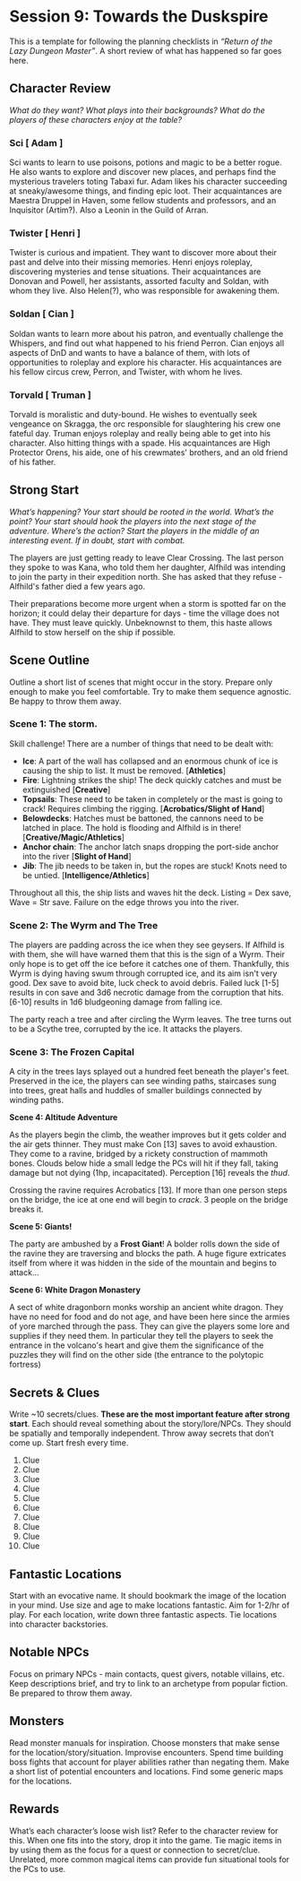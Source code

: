 # Session 9: Towards the Duskspire

This is a template for following the planning checklists in *“Return of the Lazy Dungeon Master”*. A short review of what has happened so far goes here.

## Character Review

*What do they want? What plays into their backgrounds? What do the players of these characters enjoy at the table?* 

### Sci [ Adam ]

Sci wants to learn to use poisons, potions and magic to be a better rogue. He also wants to explore and discover new places, and perhaps find the mysterious travelers toting Tabaxi fur. Adam likes his character succeeding at sneaky/awesome things, and finding epic loot. Their acquaintances are Maestra Druppel in Haven, some fellow students and professors, and an Inquisitor (Artim?). Also a Leonin in the Guild of Arran.

### Twister [ Henri ]

Twister is curious and impatient. They want to discover more about their past and delve into their missing memories. Henri enjoys roleplay, discovering mysteries and tense situations. Their acquaintances are Donovan and Powell, her assistants, assorted faculty and Soldan, with whom they live. Also Helen(?), who was responsible for awakening them.

### Soldan [ Cian ]

Soldan wants to learn more about his patron, and eventually challenge the Whispers, and find out what happened to his friend Perron. Cian enjoys all aspects of DnD and wants to have a balance of them, with lots of opportunities to roleplay and explore his character. His acquaintances are his fellow circus crew, Perron, and Twister, with whom he lives.

### Torvald [ Truman ]

Torvald is moralistic and duty-bound. He wishes to eventually seek vengeance on Skragga, the orc responsible for slaughtering his crew one fateful day. Truman enjoys roleplay and really being able to get into his character. Also hitting things with a spade. His acquaintances are High Protector Orens, his aide, one of his crewmates' brothers, and an old friend of his father.

## Strong Start

*What’s happening? Your start should be rooted in the world. What’s the point? Your start should hook the players into the next stage of the adventure. Where’s the action? Start the players in the middle of an interesting event. If in doubt, start with combat.*

The players are just getting ready to leave Clear Crossing. The last person they spoke to was Kana, who told them her daughter, Alfhild was intending to join the party in their expedition north. She has asked that they refuse - Alfhild's father died a few years ago. 

Their preparations become more urgent when a storm is spotted far on the horizon; it could delay their departure for days - time the village does not have. They must leave quickly. Unbeknownst to them, this haste allows Alfhild to stow herself on the ship if possible.

## Scene Outline

Outline a short list of scenes that might occur in the story. Prepare only enough to make you feel comfortable. Try to make them sequence agnostic. Be happy to throw them away.

### Scene 1: The storm.

Skill challenge! There are a number of things that need to be dealt with:

- **Ice**: A part of the wall has collapsed and an enormous chunk of ice is causing the ship to list. It must be removed. [**Athletics**]
- **Fire**: Lightning strikes the ship! The deck quickly catches and must be extinguished [**Creative**]
- **Topsails**: These need to be taken in completely or the mast is going to crack! Requires climbing the rigging. [**Acrobatics/Slight of Hand**]
- **Belowdecks**: Hatches must be battoned, the cannons need to be latched in place. The hold is flooding and Alfhild is in there! [**Creative/Magic/Athletics**]
- **Anchor chain**: The anchor latch snaps dropping the port-side anchor into the river [**Slight of Hand**]
- **Jib**: The jib needs to be taken in, but the ropes are stuck! Knots need to be untied. [**Intelligence/Athletics**]

Throughout all this, the ship lists and waves hit the deck. Listing = Dex save, Wave = Str save. Failure on the edge throws you into the river.

### Scene 2: The Wyrm and The Tree

The players are padding across the ice when they see geysers. If Alfhild is with them, she will have warned them that this is the sign of a Wyrm. Their only hope is to get off the ice before it catches one of them. Thankfully, this Wyrm is dying having swum through corrupted ice, and its aim isn't very good. Dex save to avoid bite, luck check to avoid debris. Failed luck [1-5] results in con save and 3d6 necrotic damage from the corruption that hits. [6-10] results in 1d6 bludgeoning damage from falling ice. 

The party reach a tree and after circling the Wyrm leaves. The tree turns out to be a Scythe tree, corrupted by the ice. It attacks the players.

### Scene 3: The Frozen Capital

A city in the trees lays splayed out a hundred feet beneath the player's feet. Preserved in the ice, the players can see winding paths, staircases sung into trees, great halls and huddles of smaller buildings connected by winding paths.

**Scene 4: Altitude Adventure**

As the players begin the climb, the weather improves but it gets colder and the air gets thinner. They must make Con [13] saves to avoid  exhaustion. They come to a ravine, bridged by a rickety construction of mammoth bones. Clouds below hide a small ledge the PCs will hit if they fall, taking damage but not dying (1hp, incapacitated). Perception [16] reveals the *thud*.

Crossing the ravine requires Acrobatics [13]. If more than one person steps on the bridge, the ice at one end will begin to *crack*. 3 people on the bridge breaks it. 

**Scene 5: Giants!**

The party are ambushed by a **Frost Giant**! A bolder rolls down the side of the ravine they are traversing and blocks the path. A huge figure extricates itself from where it was hidden in the side of the mountain and begins to attack...

**Scene 6: White Dragon Monastery**

A sect of white dragonborn monks worship an ancient white dragon. They have no need for food and do not age, and have been here since the armies of yore marched through the pass. They can give the players some lore and supplies if they need them. In particular they tell the players to seek the entrance in the volcano's heart and give them the significance of the puzzles they will find on the other side (the entrance to the polytopic fortress)

## Secrets & Clues

Write ~10 secrets/clues. **These are the most important feature after strong start**. Each should reveal something about the story/lore/NPCs. They should be spatially and temporally independent. Throw away secrets that don’t come up. Start fresh every time.

1. Clue
2. Clue
3. Clue
4. Clue
5. Clue
6. Clue
7. Clue
8. Clue
9. Clue
10. Clue

## Fantastic Locations

Start with an evocative name. It should bookmark the image of the location in your mind. Use size and age to make locations fantastic. Aim for 1-2/hr of play. For each location, write down three fantastic aspects. Tie locations into character backstories. 

## Notable NPCs

Focus on primary NPCs - main contacts, quest givers, notable villains, etc. Keep descriptions brief, and try to link to an archetype from popular fiction. Be prepared to throw them away.

## Monsters

Read monster manuals for inspiration. Choose monsters that make sense for the location/story/situation. Improvise encounters. Spend time building boss fights that account for player abilities rather than negating them. Make a short list of potential encounters and locations. Find some generic maps for the locations.

## Rewards

What’s each character’s loose wish list? Refer to the character review for this. When one fits into the story, drop it into the game. Tie magic items in by using them as the focus for a quest or connection to secret/clue. Unrelated, more common magical items can provide fun situational tools for the PCs to use. 

